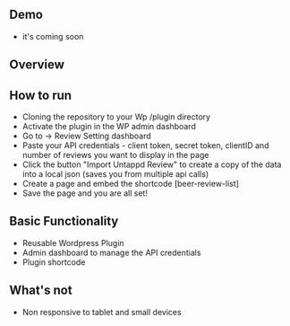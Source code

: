 ## Demo
- it's coming soon

## Overview 

## How to run 
- Cloning the repository to your Wp /plugin directory
- Activate the plugin in the WP admin dashboard
- Go to -> Review Setting dashboard
- Paste your API credentials - client token, secret token, clientID and number of reviews you want to display in the page
- Click the button "Import Untappd Review" to create a copy of the data into a local json (saves you from multiple api calls)
- Create a page and embed the shortcode [beer-review-list]
- Save the page and you are all set!
 
## Basic Functionality
- Reusable Wordpress Plugin
- Admin dashboard to manage the API credentials
- Plugin shortcode

## What's not
- Non responsive to tablet and small devices
